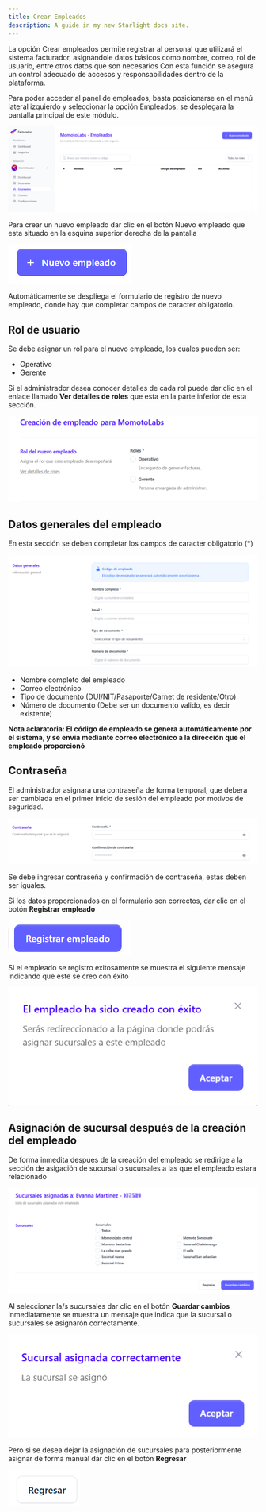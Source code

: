 ```yaml
---
title: Crear Empleados 
description: A guide in my new Starlight docs site.
---
```


La opción Crear empleados permite registrar al personal que utilizará el sistema facturador, asignándole datos básicos como nombre, correo, rol de usuario, entre otros datos que son necesarios Con esta función se asegura un control adecuado de accesos y responsabilidades dentro de la plataforma.

Para poder acceder al panel de empleados, basta posicionarse en el menú lateral izquierdo y seleccionar la opción Empleados, se desplegara la pantalla principal de este módulo.


![Página de registro](../../../assets/principal-empleados.png)

Para crear un nuevo empleado dar clic en el botón Nuevo empleado que esta situado en la esquina superior derecha de la pantalla 

![Página de registro](../../../assets/nuevo-empleado.png)

Automáticamente se despliega el formulario de registro de nuevo empleado, donde hay que completar campos de caracter obligatorio.

## Rol de usuario 

Se debe asignar un rol para el nuevo empleado, los cuales pueden ser:
 
 - Operativo
 - Gerente

Si el administrador desea conocer detalles de cada rol puede dar clic en el enlace llamado **Ver detalles de roles** que esta en la parte inferior de esta sección.


![Página de registro](../../../assets/asignarrol.png)

## Datos generales del empleado

En esta sección se deben completar los campos de caracter obligatorio (*)

![Página de registro](../../../assets/generaldataemp.png)

- Nombre completo del empleado
- Correo electrónico
- Tipo de documento (DUI/NIT/Pasaporte/Carnet de residente/Otro)
- Número de documento (Debe ser un documento valido, es decir existente)

**Nota aclaratoria: El código de empleado se genera automáticamente por el sistema, y se envia mediante correo electrónico a la dirección que el empleado proporcionó**

## Contraseña

El administrador asignara una contraseña de forma temporal, que debera ser cambiada en el primer inicio de sesión del empleado por motivos de seguridad.


![Página de registro](../../../assets/pw.png)

Se debe ingresar contraseña y confirmación de contraseña, estas deben ser iguales.

Si los datos proporcionados en el formulario son correctos, dar clic en el botón **Registrar empleado**

![Página de registro](../../../assets/remp.png)

Si el empleado se registro exitosamente se muestra el siguiente mensaje indicando que este se creo con éxito

![Página de registro](../../../assets/message.png)

## Asignación de sucursal después de la creación del empleado

De forma inmedita despues de la creación del empleado se redirige a la sección de asigación de sucursal o sucursales a las que el empleado estara relacionado

![Página de registro](../../../assets/autoasign.png)

Al seleccionar la/s sucursales dar clic en el botón **Guardar cambios** inmediatamente se muestra un mensaje que indica que la sucursal o sucursales se asignarón correctamente.

![Página de registro](../../../assets/asignacionexitosa.png)

Pero si se desea dejar la asignación de sucursales para posteriormente asignar de forma manual dar clic en el botón **Regresar**


![Página de registro](../../../assets/regre.png)




